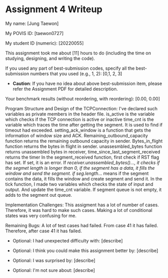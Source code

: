 Assignment 4 Writeup
=============

My name: [Jung Taewon]

My POVIS ID: [taewon0727]

My student ID (numeric): [20220055]

This assignment took me about [11] hours to do (including the time on studying, designing, and writing the code).

If you used any part of best-submission codes, specify all the best-submission numbers that you used (e.g., 1, 2): [0,1, 2, 3]

- **Caution**: If you have no idea about above best-submission item, please refer the Assignment PDF for detailed description.

Your benchmark results (without reordering, with reordering): [0.00, 0.00]

Program Structure and Design of the TCPConnection:
I've declared such variables as private members in
the header file. 
is_active is the variable which checks if the TCP
connection is active or inactive
time_cnt is the variable which traces the time after 
getting the segment. It is used to find if timeout
had exceeded.
setting_ack_window is a function that gets the 
information of window size and ACK. 
Remaining_outbound_capacity function returns 
the remaining outbound capacity in sender.
Bytes_in_flight function returns the bytes in flight in sender.
unassesmbled_bytes function returns unassembled bytes in receiver,
time_since_last_segment_received returns the timer
In the segment_received function, first check if RST flag has set.
If set, it is an error. If _receiver.unassembled_bytes()..., it checks 
if the segmet length is longer than 0, if the segment has a data, it 
fills the window and send the segment. 
if seg.length_... means if the segment contains the data, it fills the 
window and create segment and send it.
In the tick function, I made two variables which checks the state of 
input and output. And update the time_cnt variable. 
If segment queue is not empty, it adds to the segment out queue.

Implementation Challenges:
This assigment has a lot of number of cases. Therefore, 
it was hard to make such cases. Making a lot of 
conditional states was very confusing for me.

Remaining Bugs:
A lot of test cases had failed. From case 41 it has failed.
Therefore, after case 41 it has failed.

- Optional: I had unexpected difficulty with: [describe]

- Optional: I think you could make this assignment better by: [describe]

- Optional: I was surprised by: [describe]

- Optional: I'm not sure about: [describe]
